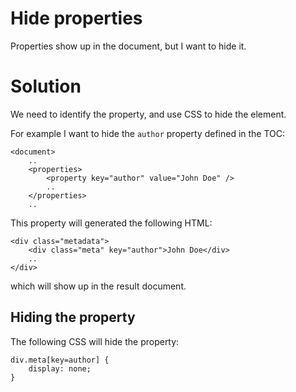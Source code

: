 # Hide properties

Properties show up in the document, but I want to hide it.

# Solution

We need to identify the property, and use CSS to hide the element.

For example I want to hide the `author` property defined in the TOC:

	<document>
		..
		<properties>
			<property key="author" value="John Doe" />
			..
		</properties>
		..

This property will generated the following HTML:

	<div class="metadata">
		<div class="meta" key="author">John Doe</div>
		..
	</div>

which will show up in the result document.

## Hiding the property

The following CSS will hide the property:

	div.meta[key=author] {
		display: none;
	}

